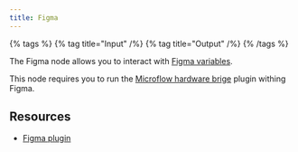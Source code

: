 ```yaml
---
title: Figma
---
```


{% tags %}
  {% tag title="Input" /%}
  {% tag title="Output" /%}
{% /tags %}

The Figma node allows you to interact with [Figma variables](https://help.figma.com/hc/en-us/articles/15339657135383-Guide-to-variables-in-Figma).

This node requires you to run the [Microflow hardware brige](/docs/microflow-hardware-bridge) plugin withing Figma.

## Resources

- [Figma plugin](https://www.figma.com/community/plugin/1373258770799080545)
